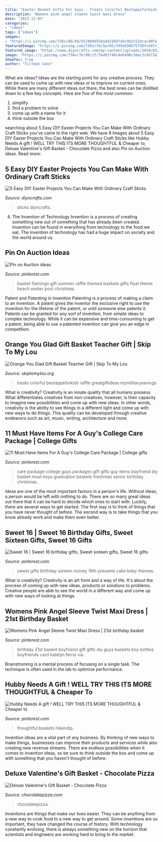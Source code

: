```yaml
---
title: "Easter Basket Gifts For Guys - Treats Colorful Bestappsforkids Raffle Greatgiftideas Mymilitarysavings"
description: "Womens pink angel sleeve twist maxi dress"
date: "2022-12-03"
categories:
- "ideas"
tags: ["ideas"]
images:
- "https://i.pinimg.com/736x/8b/9d/55/8b9d55dad42103febc942c52dcac40fa.jpg"
featuredImage: "https://i.pinimg.com/736x/fd/5e/b5/fd5eb50b75f50fc947c309008172283d--st-birthday-basket-boy-birthday.jpg"
featured_image: "https://www.diyncrafts.com/wp-content/uploads/2018/03/easter-stick-crafts.jpg"
image: "https://i.pinimg.com/736x/7b/d0/1f/7bd01f48c4e6490c50ec2c9d71611eb5.jpg"
ShowToc: true
author: "Tillman Conn"
---
```



What are ideas?
Ideas are the starting point for any creative process. They can be used to come up with new ideas or to improve on current ones. While there are many different ideas out there, the best ones can be distilled down to a few key concepts. Here are five of the most common:
1. simplify
2. find a problem to solve
3. come up with a name for it
4. think outside the box

	

		
searching about 5 Easy DIY Easter Projects You Can Make With Ordinary Craft Sticks you've came to the right web. We have 8 Images about 5 Easy DIY Easter Projects You Can Make With Ordinary Craft Sticks like Hubby Needs A gift ! WELL TRY THIS ITS MORE THOUGHTFUL &amp; Cheaper to, Deluxe Valentine&#039;s Gift Basket - Chocolate Pizza and also Pin on Auction ideas. Read more:
		
    
## 5 Easy DIY Easter Projects You Can Make With Ordinary Craft Sticks

<img loading=lazy src="https://www.diyncrafts.com/wp-content/uploads/2018/03/easter-stick-crafts.jpg" onerror="this.onerror=null;this.src='https://tse3.mm.bing.net/th?id=OIP.ErABhyI-UBmC93k3brO_WwHaD4&amp;pid=15.1';" alt="5 Easy DIY Easter Projects You Can Make With Ordinary Craft Sticks">

_Source: diyncrafts.com_

>sticks diyncrafts. 

	

4. The Invention of Technology
Invention is a process of creating something new out of something that has already been created. Invention can be found in everything from technology to the food we eat. The invention of technology has had a huge impact on society and the world around us.

    
## Pin On Auction Ideas

<img loading=lazy src="https://i.pinimg.com/736x/49/53/12/495312bddc9a37f7a7f52107a6f808f9.jpg" onerror="this.onerror=null;this.src='https://tse1.mm.bing.net/th?id=OIP.vMauU9lPr7I1ahvldj970gHaJ3&amp;pid=15.1';" alt="Pin on Auction ideas">

_Source: pinterest.com_

>basket flamingo gift summer raffle themed baskets gifts float theme beach easter pool christmas. 

	

Patent and Patenting in Invention
Patenting is a process of making a claim to an invention. A patent gives the inventor the exclusive right to use the invention for the lifetime of the patent, or until someone else patents it. Patents can be granted for any sort of invention, from simple ideas to complex technology. While it can be expensive and time-consuming to get a patent, being able to use a patented invention can give you an edge in competition.

    
## Orange You Glad Gift Basket Teacher Gift | Skip To My Lou

<img loading=lazy src="https://www.skiptomylou.org/wp-content/uploads/2015/04/teacher-appreciation-gift-basket-4.jpg" onerror="this.onerror=null;this.src='https://tse4.mm.bing.net/th?id=OIP.gIyjAeC9EwTA1BdayVdXXQHaKl&amp;pid=15.1';" alt="Orange You Glad Gift Basket Teacher Gift | Skip To My Lou">

_Source: skiptomylou.org_

>treats colorful bestappsforkids raffle greatgiftideas mymilitarysavings. 

	

What is creativity?
Creativity is an innate quality that all humans possess. What differentiates creatives from non-creatives, however, is their capacity to imagine new possibilities and come up with new ideas. In other words, creativity is the ability to see things in a different light and come up with new ways to do things. This quality can be developed through creative endeavors such as art, music, writing, architecture and more.

    
## 11 Must Have Items For A Guy&#039;s College Care Package | College Gifts

<img loading=lazy src="https://i.pinimg.com/736x/c1/bb/2e/c1bb2e0d78a9c0222e8a12be15df0702--college-care-packages-for-boyfriend-college-care-package-for-guys-freshman-year.jpg" onerror="this.onerror=null;this.src='https://tse3.mm.bing.net/th?id=OIP.Q6zQOwax2_rTQ-FJfkfgqgHaKl&amp;pid=15.1';" alt="11 Must Have Items For A Guy&#039;s College Care Package | College gifts">

_Source: pinterest.com_

>care package college guys packages gift gifts guy items boyfriend diy basket must boys graduation baskets freshman senior birthday christmas. 

	

Ideas are one of the most important factors in a person's life. Without ideas, a person would be left with nothing to do. There are so many great ideas out there that it can be hard to decide which ones to start with. Luckily, there are several ways to get started. The first way is to think of things that you have never thought of before. The second way is to take things that you know already work and make them even better.

    
## Sweet 16 | Sweet 16 Birthday Gifts, Sweet Sixteen Gifts, Sweet 16 Gifts

<img loading=lazy src="https://i.pinimg.com/736x/7b/d0/1f/7bd01f48c4e6490c50ec2c9d71611eb5.jpg" onerror="this.onerror=null;this.src='https://tse2.mm.bing.net/th?id=OIP.guoVEyr5s-l5GBLt3VU0nAHaJ3&amp;pid=15.1';" alt="Sweet 16 | Sweet 16 birthday gifts, Sweet sixteen gifts, Sweet 16 gifts">

_Source: pinterest.com_

>sweet gifts birthday sixteen money 16th presents cake bday themes. 

	

What is creativity?
Creativity is an art form and a way of life. It's about the process of coming up with new ideas, products or solutions to problems. Creative people are able to see the world in a different way and come up with new ways of looking at things.

    
## Womens Pink Angel Sleeve Twist Maxi Dress | 21st Birthday Basket

<img loading=lazy src="https://i.pinimg.com/736x/fd/5e/b5/fd5eb50b75f50fc947c309008172283d--st-birthday-basket-boy-birthday.jpg" onerror="this.onerror=null;this.src='https://tse2.mm.bing.net/th?id=OIP.-hI3zBsyv8bsUcXbLr6qfwHaJ3&amp;pid=15.1';" alt="Womens Pink Angel Sleeve Twist Maxi Dress | 21st birthday basket">

_Source: pinterest.com_

>birthday 21st basket boyfriend gift gifts diy guys baskets boy bottles boyfriends card katelyn ferris via. 

	

Brainstroming is a mental process of focusing on a single task. The technique is often used in the lab to optimize performance.

    
## Hubby Needs A Gift ! WELL TRY THIS ITS MORE THOUGHTFUL &amp; Cheaper To

<img loading=lazy src="https://i.pinimg.com/736x/8b/9d/55/8b9d55dad42103febc942c52dcac40fa.jpg" onerror="this.onerror=null;this.src='https://tse2.mm.bing.net/th?id=OIP.kqfDuLe1ewx1jpihsPPp8gHaJ4&amp;pid=15.1';" alt="Hubby Needs A gift ! WELL TRY THIS ITS MORE THOUGHTFUL &amp; Cheaper to">

_Source: pinterest.com_

>thoughtful baskets hikendip. 

	

Invention ideas are a vital part of any business. By thinking of new ways to make things, businesses can improve their products and services while also creating new revenue streams. There are endless possibilities when it comes to invention ideas, so be sure to think outside the box and come up with something that you haven't thought of before.

    
## Deluxe Valentine&#039;s Gift Basket - Chocolate Pizza

<img loading=lazy src="https://www.chocolatepizza.com/wp-content/uploads/2018/01/Gift-basket-Valentines-gift-basket-w-low-768x757.jpg" onerror="this.onerror=null;this.src='https://tse2.mm.bing.net/th?id=OIP.dZN6T5oIcjbqr6r9lVTD9wHaHT&amp;pid=15.1';" alt="Deluxe Valentine&#039;s Gift Basket - Chocolate Pizza">

_Source: chocolatepizza.com_

>chocolatepizza. 

	

Inventions are things that make our lives easier. They can be anything from a new way to cook food to a new way to get around. Some inventions are so important, they have changed the course of history. With technology constantly evolving, there is always something new on the horizon that scientists and engineers are working hard to bring to the market.

